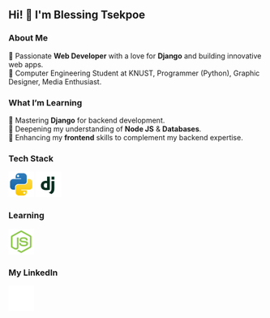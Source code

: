 ## Hi! 👋  I'm **Blessing Tsekpoe**  


### About Me  
🔹 Passionate **Web Developer** with a love for **Django** and building innovative web apps.  
🔹 Computer Engineering Student at KNUST, Programmer (Python), Graphic Designer, Media Enthusiast.  


### What I’m Learning  
🔹 Mastering **Django** for backend development.  
🔹 Deepening my understanding of **Node JS** & **Databases**.  
🔹 Enhancing my **frontend** skills to complement my backend expertise.  


### Tech Stack  
<div>
  <img src="images/python.svg" height="50px"/>
  <img src="images/django.svg" height="50px"/>
</div>

  ### Learning
<div>
  <img src="images/node.svg" height="50px"/>
</div>


### My LinkedIn
<a href=""><img src="images/linkedin.svg" height="50px"></a>
